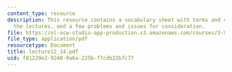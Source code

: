 ```yaml
---
content_type: resource
description: This resource contains a vocabulary sheet with terms and concepts from
  the lectures, and a few problems and issues for consideration.
file: https://ol-ocw-studio-app-production.s3.amazonaws.com/courses/3-987-human-origins-and-evolution-spring-2006/f81229e292489a6a225bf7cdb22b7c77_lecture12_14.pdf
file_type: application/pdf
resourcetype: Document
title: lecture12_14.pdf
uid: f81229e2-9248-9a6a-225b-f7cdb22b7c77
---
```

